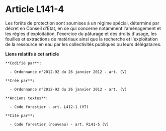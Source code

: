 # Article L141-4

Les forêts de protection sont soumises à un régime spécial, déterminé par décret en Conseil d'Etat, en ce qui concerne
notamment l'aménagement et les règles d'exploitation, l'exercice du pâturage et des droits d'usage, les fouilles et
extractions de matériaux ainsi que la recherche et l'exploitation de la ressource en eau par les collectivités publiques ou
leurs délégataires.

**Liens relatifs à cet article**

	**Codifié par**:

	  - Ordonnance n°2012-92 du 26 janvier 2012 - art. (V)

	**Créé par**:

	  - Ordonnance n°2012-92 du 26 janvier 2012 - art. (V)

	**Anciens textes**:

	  - Code forestier - art. L412-1 (VT)

	**Cité par**:

	  - Code forestier (nouveau) - art. R141-5 (V)
